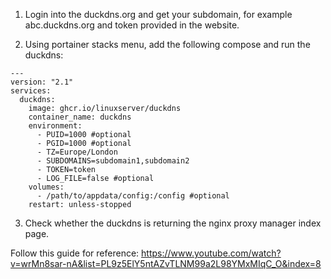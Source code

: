 1. Login into the duckdns.org and get your subdomain, for example abc.duckdns.org and token provided in the website.

2. Using portainer stacks menu, add the following compose and run the duckdns:

```
---
version: "2.1"
services:
  duckdns:
    image: ghcr.io/linuxserver/duckdns
    container_name: duckdns
    environment:
      - PUID=1000 #optional
      - PGID=1000 #optional
      - TZ=Europe/London
      - SUBDOMAINS=subdomain1,subdomain2
      - TOKEN=token
      - LOG_FILE=false #optional
    volumes:
      - /path/to/appdata/config:/config #optional
    restart: unless-stopped

```

3. Check whether the duckdns is returning the nginx proxy manager index page.

Follow this guide for reference: https://www.youtube.com/watch?v=wrMn8sar-nA&list=PL9z5ElY5ntAZvTLNM99a2L98YMxMIqC_O&index=8